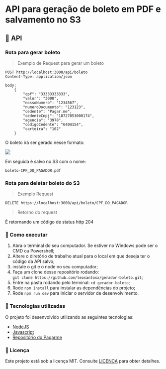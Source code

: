 # API para geração de boleto em PDF e salvamento no S3


## :wrench: API 

### Rota para gerar boleto
> Exemplo de Request para gerar um boleto
```http
POST http://localhost:3000/api/boleto
Content-Type: application/json

body:
    {
        "cpf": "33333333333",
        "valor": "3000",
        "nossoNumero": "1234567",
        "numeroDocumento": "123123",
        "cedente": "Pagar.me",
        "cedenteCnpj": "18727053000174",
        "agencia": "3978",
        "codigoCedente": "6404154",
        "carteira": "102"
    }
```

<p>O boleto irá ser gerado nesse formato:</p>
<img src="https://user-images.githubusercontent.com/48372094/114185152-c698c700-991b-11eb-87cd-2de6608521da.jpg">
<P>Em seguida é salvo no S3 com o nome:</p> 

```boleto-CPF_DO_PAGADOR.pdf```

### Rota para deletar boleto do S3

> Exemplo Request
```http
DELETE https://localhost:3000/api/boleto/CPF_DO_PAGADOR
```
> Retorno do request
<p>É retornando um código de status http 204</p>


### 🧩 Como executar

1. Abra o terminal do seu computador. Se estiver no Windows pode ser o CMD ou Powershell;
3. Altere o diretório de trabalho atual para o local em que deseja ter o código da API salvo;
4. instale o git e o node no seu computador;
5. Faça um clone desse repositório rodando: <br> `git clone https://github.com/leosantosx/gerador-boleto.git`;
6. Entre na pasta rodando pelo terminal: `cd gerador-boleto`;
7. Rode `npm install` para instalar as dependências do projeto;
8. Rode `npm run dev` para iniciar o servidor de desenvolvimento.

### :rocket: Tecnologias utilizadas

O projeto foi desenvolvido utilizando as seguintes tecnologias:

- [NodeJS](https://nodejs.org/en/)
- [Javascript](https://developer.mozilla.org/pt-BR/docs/Web/JavaScript)
- [Repositório do Pagarme](https://github.com/pagarme/node-boleto)

### :memo: Licença

Este projeto está sob a licença MIT. Consulte [LICENÇA](https://github.com/leosantosx/gerador-boleto/blob/master/LICENSE) para obter detalhes.


